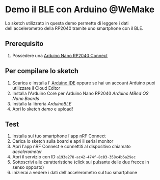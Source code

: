 # Demo il BLE con Arduino @WeMake
Lo sketch utilizzato in questa demo permette di leggere i dati dell'accelerometro della RP2040 tramite uno smartphone con il BLE.
## Prerequisito
1. Possedere una [Arduino Nano RP2040 Connect](https://store.arduino.cc/products/arduino-nano-rp2040-connect)
## Per compilare lo sketch
1. Scarica e installa l' [Arduino IDE](https://www.arduino.cc/en/software) oppure se hai un account Arduino puoi utilizzare il Cloud Editor
2. Installa l'Arduino Core per Arduino Nano RP2040 *Arduino MBed OS Nano Boards*
3. Installa la libreria *ArduinoBLE*
4. Apri lo sketch *demo* e upload!

## Test
1. Installa sul tuo smartphone l'app nRF Connect
2. Carica lo sketch sulla board e apri il serial monitor
3. Apri l'app nRF Connect e connettiti al dispositivo chiamato *accelerometer*
4. Apri il servizio con ID `a193e278-ac42-474f-8c83-358c4b6a29ec`
5. Sottoscrivi alle caratteristiche (click sul pulsante delle due frecce in senso opposto)
6. inizierai a vedere i dati dell'accelerometro sul tuo smartphone